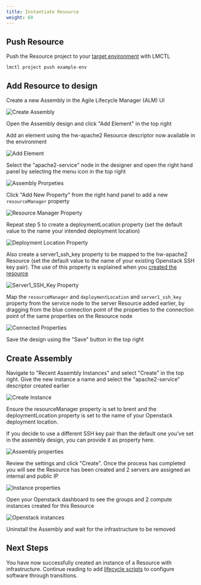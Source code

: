 ```yaml
---
title: Instantiate Resource
weight: 60
---
```


## Push Resource

Push the Resource project to your [target environment](/reference/lmctl) with LMCTL
    
```
lmctl project push example-env
```

## Add Resource to design

Create a new Assembly in the Agile Lifecycle Manager (ALM) UI

![Create Assembly](/images/user-guides/resource-engineering/basic-resource/instantiate-resource/create-assembly.png "Create Assembly")

Open the Assembly design and click "Add Element" in the top right

Add an element using the hw-apache2 Resource descriptor now available in the environment

![Add Element](/images/user-guides/resource-engineering/basic-resource/instantiate-resource/add-element.png "Add Element")

Select the "apache2-service" node in the designer and open the right hand panel by selecting the menu icon in the top right

![Assembly Prorpeties](/images/user-guides/resource-engineering/infrastructure-keys-resource/instantiate-resource/assembly-properties.png "Assembly Properties")

Click "Add New Property" from the right hand panel to add a new `resourceManager` property

![Resource Manager Property](/images/user-guides/resource-engineering/basic-resource/instantiate-resource/resource-manager-property.png "Resource Manager Property")

Repeat step 5 to create a deploymentLocation property (set the default value to the name your intended deployment location)

![Deployment Location Property](/images/user-guides/resource-engineering/basic-resource/instantiate-resource/dl-property.png "Deployment Location Property")

Also create a server1_ssh_key property to be mapped to the hw-apache2 Resource (set the default value to the name of your existing Openstack SSH key pair). The use of this property is explained when you [created the resource](/user-guides/resource-engineering/resource-packages/brent/infrastructure-keys-resource/creating-resource)

![Server1_SSH_Key Property](/images/user-guides/resource-engineering/infrastructure-keys-resource/instantiate-resource/key-name-property.png "Server1_SSH_Key Property")

Map the `resourceManager` and `deploymentLocation` and `server1_ssh_key` property from the service node to the server Resource added earlier, by dragging from the blue connection point of the properties to the connection point of the same properties on the Resource node

![Connected Properties](/images/user-guides/resource-engineering/infrastructure-keys-resource/instantiate-resource/connected-properties.png "Connected Properties")

Save the design using the "Save" button in the top right

## Create Assembly

Navigate to "Recent Assembly Instances" and select "Create" in the top right. Give the new instance a name and select the "apache2-service" descriptor created earlier

![Create Instance](/images/user-guides/resource-engineering/basic-resource/instantiate-resource/create-instance.png "Create Instance")

Ensure the resourceManager property is set to brent and the deploymentLocation property is set to the name of your Openstack deployment location.

If you decide to use a different SSH key pair than the default one you've set in the assembly design, you can provide it as property here.

![Assembly properties](/images/user-guides/resource-engineering/infrastructure-keys-resource/instantiate-resource/create-instance-props.png "Assembly properties")

Review the settings and click "Create". Once the process has completed you will see the Resource has been created and 2 servers are assigned an internal and public IP

![Instance properties](/images/user-guides/resource-engineering/infrastructure-keys-resource/instantiate-resource/create-instance-resource-properties.png "Instance properties")

Open your Openstack dashboard to see the groups and 2 compute instances created for this Resource

![Openstack instances](/images/user-guides/resource-engineering/infrastructure-keys-resource/instantiate-resource/openstack-instances.png "Openstack instances")

Uninstall the Assembly and wait for the infrastructure to be removed

## Next Steps

You have now successfully created an instance of a Resource with infrastructure. Continue reading to add [lifecycle scripts](/user-guides/resource-engineering/resource-packages/brent/infrastructure-keys-resource/add-lifecycle) to configure software through transitions.